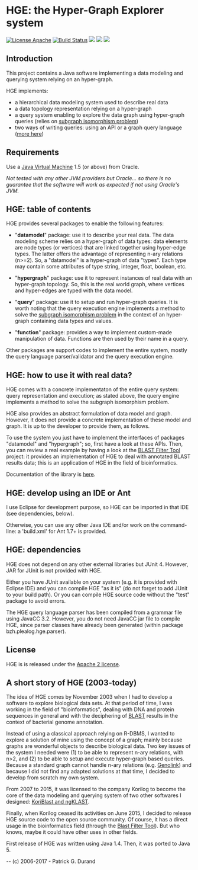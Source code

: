 # HGE: the Hyper-Graph Explorer system

[![License Apache](http://img.shields.io/:license-Apache--2.0-blue.svg)](http://www.apache.org/licenses/LICENSE-2.0.html) [![Build Status](https://travis-ci.org/pgdurand/Hyper-Graph-Explorer.svg?branch=master)](https://travis-ci.org/pgdurand/Hyper-Graph-Explorer) [![](https://tokei.rs/b1/github/pgdurand/Hyper-Graph-Explorer?category=code)](https://github.com/pgdurand/Hyper-Graph-Explorer) [![](https://img.shields.io/badge/platform-Java--1.7+-yellow.svg)](http://www.oracle.com/technetwork/java/javase/downloads/index.html) [![](https://img.shields.io/badge/run_on-Linux--Mac_OSX--Windows-yellowgreen.svg)]()

## Introduction

This project contains a Java software implementing a data modeling and querying system relying on an hyper-graph.

HGE implements:

  * a hierarchical data modeling system used to describe real data 
  * a data topology representation relying on a hyper-graph
  * a query system enabling to explore the data graph using hyper-graph queries (relies on [subgraph isomorphism problem](https://en.wikipedia.org/wiki/Subgraph_isomorphism_problem))
  * two ways of writing queries: using an API or a graph query language ([more here](./doc/README.md))

## Requirements

Use a [Java Virtual Machine](http://www.oracle.com/technetwork/java/javase/downloads/index.html) 1.5 (or above) from Oracle. 

*Not tested with any other JVM providers but Oracle... so there is no guarantee that the software will work as expected if not using Oracle's JVM.*

## HGE: table of contents

HGE provides several packages to enable the following features:

* "**datamodel**" package: use it to describe your real data. The data modeling scheme relies on a hyper-graph of data types: 
data elements are node types (or vertices) that are linked together using hyper-edge types. The latter offers the advantage 
of representing n-ary relations (n>=2). So, a "datamodel" is a hyper-graph of data "types". Each type may contain some attributes of type string, integer, float, boolean, etc.

* "**hypergraph**" package: use it to represent instances of real data with an hyper-graph topology. So, this is the real world graph, where
vertices and hyper-edges are typed with the data model.

* "**query**" package: use it to setup and run hyper-graph queries. It is worth noting that the query 
execution engine implements a method to solve the [subgraph isomorphism problem](https://en.wikipedia.org/wiki/Subgraph_isomorphism_problem) in the context of an hyper-graph 
containing data types and values. 

* "**function**" package: provides a way to implement custom-made manipulation of data. Functions are then used 
by their name in a query.

Other packages are support codes to implement the entire system, mostly the query language parser/validator and the query execution engine. 

## HGE: how to use it with real data?

HGE comes with a concrete implementaton of the entire query system: query representation and execution; as stated above, the query engine implements a method to solve the subgraph isomorphism problem.

HGE also provides an abstract formulation of data model and graph. However, it does not provide a concrete implementation of these model and graph. It is up to the developer to provide them, as follows.

To use the system you just have to implement the interfaces of packages "datamodel" and "hypergraph"; so, first have a look at these APIs. Then, you can review a real example by having a look at the [BLAST Filter Tool](https://github.com/pgdurand/BLAST-Filter-Tool) project: it provides an implementation of HGE to deal with annotated BLAST results data; this is an application of HGE in the field of bioinformatics.

Documentation of the library is [here](https://github.com/pgdurand/Hyper-Graph-Explorer/wiki).

## HGE: develop using an IDE or Ant

I use Eclipse for development purpose, so HGE can be imported in that IDE (see dependencies, below).

Otherwise, you can use any other Java IDE and/or work on the command-line: a 'build.xml' for Ant 1.7+ is provided. 

## HGE: dependencies

HGE does not depend on any other external libraries but JUnit 4. However, JAR for JUnit is not provided with HGE. 

Either you have JUnit available on your system (e.g. it is provided with Eclipse IDE) and you can compile HGE "as it is" 
(do not forget to add JUnit to your build path). Or you can compile HGE source code without the "test" package to avoid errors.

The HGE query language parser has been compiled from a grammar file using JavaCC 3.2. However, you do not need JavaCC jar file
to compile HGE, since parser classes have already been generated (within package bzh.plealog.hge.parser).

## License

HGE is is released under the [Apache 2 license](http://www.apache.org/licenses/LICENSE-2.0). 

## A short story of HGE (2003-today)

The idea of HGE comes by November 2003 when I had to develop a software to explore biological data sets. At that period of time, I was working in the field of "bioinformatics", dealing with DNA and protein sequences in general and with the deciphering of [BLAST](http://blast.ncbi.nlm.nih.gov/Blast.cgi) results in the context of bacterial genome annotation. 

Instead of using a classical approach relying on R-DBMS, I wanted to explore a solution of mine using the concept of a graph; mainly because graphs are wonderful objects to describe biological data. Two key issues of the system I needed were (1) to be able to represent n-ary relations, with n>2, and (2) to be able to setup and execute hyper-graph based queries. Because a standard graph cannot handle n-ary relations (e.g. [Genolink](http://bmcbioinformatics.biomedcentral.com/articles/10.1186/1471-2105-7-21)) and because I did not find any adapted solutions at that time, I decided to develop from scratch my own system. 

From 2007 to 2015, it was licensed to the company Korilog to become the core of the data modeling and querying system of two other softwares I designed: [KoriBlast and ngKLAST](http://plealog.com/korilog/product-sheets/ngKLAST.pdf).

Finally, when Korilog ceased its activities on June 2015, I decided to release HGE source code to the open source community. Of course, it has a direct usage in the bioinformatics field (through the [Blast Filter Tool](http://)). But who knows, maybe it could have other uses in other fields. 

First release of HGE was written using Java 1.4. Then, it was ported to Java 5.

--
(c) 2006-2017 - Patrick G. Durand
